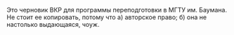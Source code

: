 Это черновик ВКР для программы переподготовки в МГТУ им. Баумана. Не стоит ее копировать, потому что а) авторское право; б) она не настолько выдающаяся, чоуж.
